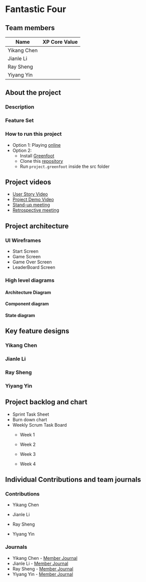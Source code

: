 # Fantastic Four

## Team members

| Name          |  XP Core Value  |
| ------------- | --------------- |
| Yikang Chen   |                 |
| Jianle Li     |                 |
| Ray Sheng     |                 |
| Yiyang Yin    |                 |

## About the project
### Description 

### Feature Set

### How to run this project
- Option 1: Playing [online]()
- Option 2:
  * Install [Greenfoot](https://www.greenfoot.org/download)
  * Clone this [repository](https://github.com/nguyensjsu/fa22-202-fantastic-four)
  * Run `project.greenfoot` inside the src folder

## Project videos
* [User Story Video]()
* [Project Demo Video]()
* [Stand-up meeting]()
* [Retrospective meeting]()

## Project architecture
### UI Wireframes

* Start Screen
* Game Screen
* Game Over Screen
* LeaderBoard Screen

### High level diagrams
#### Architecture Diagram

#### Component diagram

#### State diagram

## Key feature designs
### Yikang Chen

### Jianle Li

### Ray Sheng

### Yiyang Yin

## Project backlog and chart
* Sprint Task Sheet
* Burn down chart
* Weekly Scrum Task Board
   * Week 1

   * Week 2

   * Week 3

   * Week 4

## Individual Contributions and team journals
### Contributions

* Yikang Chen

* Jianle Li

* Ray Sheng

* Yiyang Yin

### Journals
- Yikang Chen - [Member Journal](/individual_journals/yikang_chen_journal.md)
- Jianle Li - [Member Journal](/individual_journals/jianle_li_journal.md)
- Ray Sheng - [Member Journal](/individual_journals/ray_sheng_journal.md)
- Yiyang Yin - [Member Journal](/individual_journals/yiyang_yin_journal.md)
